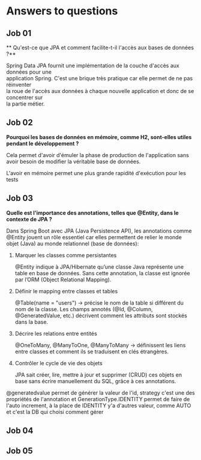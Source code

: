 # Answers to questions

## Job 01
** Qu'est-ce que JPA et comment facilite-t-il l'accès aux bases de données ?**

Spring Data JPA fournit une implémentation de la couche d'accès aux données pour une   
application Spring. C'est une brique très pratique car elle permet de ne pas réinventer  
la roue de l'accès aux données à chaque nouvelle application et donc de se concentrer sur  
la partie métier.

## Job 02
**Pourquoi les bases de données en mémoire, comme H2, sont-elles utiles pendant le développement ?**

Cela permet d'avoir d'émuler la phase de production de l'application sans avoir besoin de modifier la véritable base de données.

L'avoir en mémoire permet une plus grande rapidité d'exécution pour les tests

## Job 03
**Quelle est l'importance des annotations, telles que @Entity, dans le contexte de JPA ?**

Dans Spring Boot avec JPA (Java Persistence API), les annotations comme @Entity jouent un rôle essentiel car elles permettent de relier le monde objet (Java) au monde relationnel (base de données):

1. Marquer les classes comme persistantes
    
	@Entity indique à JPA/Hibernate qu’une classe Java représente une table en base de données. Sans cette annotation, la classe est ignorée par l’ORM (Object Relational Mapping).
	
2. Définir le mapping entre classes et tables
  
	@Table(name = "users") → précise le nom de la table si différent du nom de la classe. Les champs annotés (@Id, @Column, @GeneratedValue, etc.) décrivent comment les attributs sont stockés dans la base.
	
3. Décrire les relations entre entités

	@OneToMany, @ManyToOne, @ManyToMany → définissent les liens entre classes et comment ils se traduisent en clés étrangères.
	
4. Contrôler le cycle de vie des objets

	JPA sait créer, lire, mettre à jour et supprimer (CRUD) ces objets en base sans écrire manuellement du SQL, grâce à ces annotations.

@generatedvalue permet de générer la valeur de l'id, strategy c'est une des propriétés de l'annotation et GenerationType.IDENTITY permet de faire de l'auto increment, à la place de IDENTITY y'a d'autres valeur, comme AUTO et c'est la DB qui choisi comment gérer


## Job 04


## Job 05

